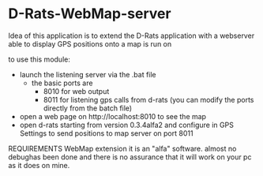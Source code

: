 # D-Rats-WebMap-server 

Idea of this application is to extend the D-Rats application with a webserver 
able to display GPS positions onto a map is run on 
    
to use this module:

- launch the listening server via the .bat file
    - the basic ports are 
        - 8010 for web output
        - 8011 for listening gps calls from d-rats
      (you can modify the ports directly from the batch file) 
- open a web page on http://localhost:8010 to see the map
- open d-rats starting from version 0.3.4alfa2 and configure in GPS Settings to send positions to map server on port 8011


REQUIREMENTS
WebMap extension it is an "alfa" software. almost no debughas been done and there is no assurance that it will work on your pc as it does on mine.





